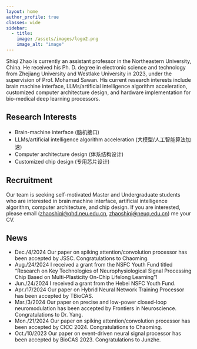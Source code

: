 ```yaml
---
layout: home  
author_profile: true
classes: wide
sidebar:
  - title: 
    image: /assets/images/logo2.png
    image_alt: "image"
---
```




Shiqi Zhao is currently an assistant professor in the Northeastern University, China. He received his Ph. D. degree in electronic science and technology from Zhejiang University and Westlake University in 2023, under the supervision of Prof. Mohamad Sawan. His current research interests include brain machine interface, LLMs/artificial intelligence algorithm acceleration, customized computer architecture design, and hardware implementation for bio-medical deep learning processors.

## Research Interests

- Brain-machine interface (脑机接口)
- LLMs/artificial intelligence algorithm acceleration (大模型/人工智能算法加速)
- Computer architecture design (体系结构设计)
- Customized chip design (专用芯片设计)

## Recruitment

Our team is seeking self-motivated Master and Undergraduate students who are interested in brain machine interface, artificial intelligence algorithm, computer architecture, and chip design. If you are interested, please email (zhaoshiqi@qhd.neu.edu.cn, zhaoshiqi@neuq.edu.cn) me your CV.

## News

- Dec./4/2024 Our paper on spiking attention/convolution processor has been accepted by JSSC. Congratulations to Chaoming.
- Aug./24/2024 I received a grant from the NSFC Youth Fund titled “Research on Key Technologies of Neurophysiological Signal Processing Chip Based on Multi-Plasticity On-Chip Lifelong Learning”!
- Jun./24/2024 I received a grant from the Hebei NSFC Youth Fund.
- Apr./17/2024 Our paper on Hybrid Neural Network Training Processor has been accepted by TBioCAS.
- Mar./3/2024 Our paper on precise and low-power closed-loop neuromodulation has been accepted by Frontiers in Neuroscience. Congratulations to Dr. Yang.
- Mon./21/2024 Our paper on spiking attention/convolution processor has been accepted by CICC 2024. Congratulations to Chaoming.
- Oct./10/2023 Our paper on event-driven neural signal processor has been accepted by BioCAS 2023. Congratulations to Junzhe.




